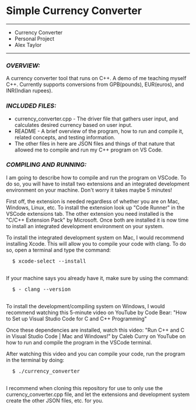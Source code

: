 # Simple Currency Converter
****************
* Currency Converter
* Personal Project
* Alex Taylor
**************** 

### ***OVERVIEW:***

A currency converter tool that runs on C++. A demo of me teaching myself C++. Currently supports conversions from GPB(pounds), EUR(euros), and INR(Indian rupees).

### ***INCLUDED FILES:***

 * currency_converter.cpp - The driver file that gathers user input, and calculates desired currency based on user input.
 * README - A brief overview of the program, how to run and compile it, related concepts, and testing information.
 * The other files in here are JSON files and things of that nature that allowed me to compile and run my C++ program on VS Code.

### ***COMPILING AND RUNNING:***

 I am going to describe how to compile and run the program on VSCode. 
 To do so, you will have to install two extensions and an integrated development environment on your machine. Don't worry it takes maybe 5 minutes!

 First off, the extension is needed regardless of whether you are on Mac, Windows, Linux, etc. To install the extension look up "Code Runner" 
 in the VSCode extensions tab. The other extension you need installed is the "C/C++ Extension Pack" by Microsoft.
 Once both are installed it is now time to install an integrated development environment on your system.

 To install the integrated development system on Mac, I would recommend installing Xcode. This will allow you to compile your code with clang.
 To do so, open a terminal and type the command: 
 <pre>
  $ xcode-select --install
 </pre>
 If your machine says you already have it, make sure by using the command:
 <pre>
  $ - clang --version
 </pre>

 To install the development/compiling system on Windows, I would recommend watching this 5-minute video on YouTube by Code Bear: "How to Set up Visual Studio Code for C and C++ Programming"

 Once these dependencies are installed, watch this video: "Run C++ and C in Visual Studio Code | Mac and Windows!" by Caleb Curry on YouTube on how to run and compile the program in the VSCode 
 terminal.

 After watching this video and you can compile your code, run the program in the terminal by doing:
 <pre>
  $ ./currency_converter
 </pre>

 I recommend when cloning this repository for use to only use the currency_converter.cpp file, and let the extensions and development system create the other JSON files, etc. for you.
